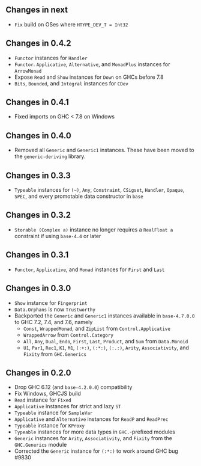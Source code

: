 ## Changes in next
 - `Fix` build on OSes where `HTYPE_DEV_T = Int32`

## Changes in 0.4.2
 - `Functor` instances for `Handler`
 - `Functor`. `Applicative`, `Alternative`, and `MonadPlus` instances for
   `ArrowMonad`
 - Expose `Read` and `Show` instances for `Down` on GHCs before 7.8
 - `Bits`, `Bounded`, and `Integral` instances for `CDev`

## Changes in 0.4.1
 - Fixed imports on GHC < 7.8 on Windows

## Changes in 0.4.0
 - Removed all `Generic` and `Generic1` instances. These have been moved to the
   `generic-deriving` library.

## Changes in 0.3.3
 - `Typeable` instances for `(~)`, `Any`, `Constraint`, `CSigset`, `Handler`,
   `Opaque`, `SPEC`, and every promotable data constructor in `base`

## Changes in 0.3.2
 - `Storable (Complex a)` instance no longer requires a `RealFloat a`
   constraint if using `base-4.4` or later

## Changes in 0.3.1
 - `Functor`, `Applicative`, and `Monad` instances for `First` and `Last`

## Changes in 0.3.0
 - `Show` instance for `Fingerprint`
 - `Data.Orphans` is now `Trustworthy`
 - Backported the `Generic` and `Generic1` instances available in `base-4.7.0.0`
   to GHC 7.2, 7.4, and 7.6, namely
   * `Const`, `WrappedMonad`, and `ZipList` from `Control.Applicative`
   * `WrappedArrow` from `Control.Category`
   * `All`, `Any`, `Dual`, `Endo`, `First`, `Last`, `Product`, and `Sum` from
     `Data.Monoid`
   * `U1`, `Par1`, `Rec1`, `K1`, `M1`, `(:+:)`, `(:*:)`, `(:.:)`, `Arity`,
     `Associativity`, and `Fixity` from `GHC.Generics`

## Changes in 0.2.0
 - Drop GHC 6.12 (and `base-4.2.0.0`) compatibility
 - Fix Windows, GHCJS build
 - `Read` instance for `Fixed`
 - `Applicative` instances for strict and lazy `ST`
 - `Typeable` instance for `SampleVar`
 - `Applicative` and `Alternative` instances for `ReadP` and `ReadPrec`
 - `Typeable` instance for `KProxy`
 - `Typeable` instances for more data types in `GHC.`-prefixed modules
 - `Generic` instances for `Arity`, `Associativity`, and `Fixity` from
   the `GHC.Generics` module
 - Corrected the `Generic` instance for `(:*:)` to work around GHC bug #9830
